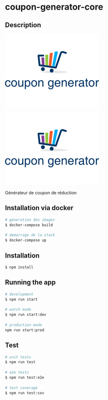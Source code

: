 # coupon-generator-core

## Description

![Screenshot of coupon](https://github.com/jprecigout/coupon-generator-core/blob/master/coupon.png)

<p style="align:center">
    <img src="https://github.com/jprecigout/coupon-generator-core/blob/master/coupon.png">
</p>

Générateur de coupon de réduction

## Installation via docker

```bash
# generation des images
$ docker-compose build

# demarrage de la stack
$ docker-compose up
```

## Installation

```bash
$ npm install
```

## Running the app

```bash
# development
$ npm run start

# watch mode
$ npm run start:dev

# production mode
npm run start:prod
```

## Test

```bash
# unit tests
$ npm run test

# e2e tests
$ npm run test:e2e

# test coverage
$ npm run test:cov
```
